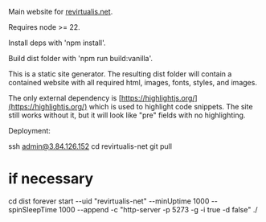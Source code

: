 Main website for [revirtualis.net](revirtualis.net).

Requires node >= 22.

Install deps with 'npm install'.

Build dist folder with 'npm run build:vanilla'.

This is a static site generator.  The resulting dist folder will contain a contained website with all required html, images, fonts, styles, and images.

The only external dependency is [https://highlightjs.org/](https://highlightjs.org/) which is used to highlight code snippets.  The site still works without it, but it will look like "pre" fields with no highlighting.

Deployment:

ssh admin@3.84.126.152
cd revirtualis-net
git pull

# if necessary
cd dist
forever start --uid "revirtualis-net" --minUptime 1000 --spinSleepTime 1000 --append -c "http-server -p 5273 -g -i true -d false" ./